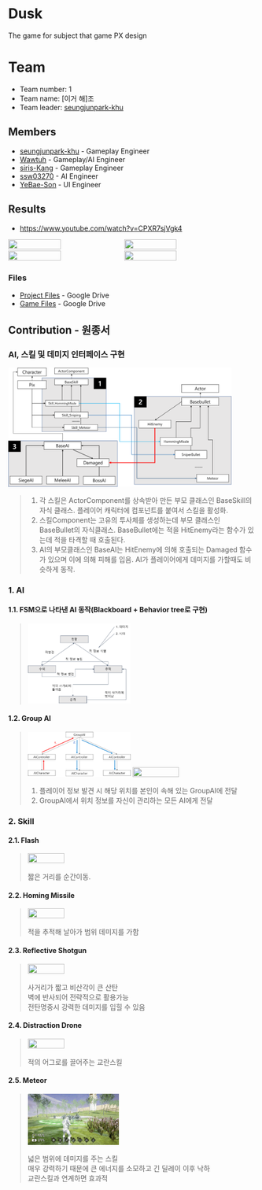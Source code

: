 # Dusk
The game for subject that game PX design
# Team
* Team number: 1
* Team name: [이거 해]조
* Team leader: [seungjunpark-khu](https://github.com/seungjunpark-khu)
## Members
* [seungjunpark-khu](https://github.com/seungjunpark-khu) - Gameplay Engineer
* [Wawtuh](https://github.com/Wawtuh) - Gameplay/AI Engineer
* [siris-Kang](https://siris-Kang.github.io.) - Gameplay Engineer
* [ssw03270](http://ssw03270.github.io.) - AI Engineer
* [YeBae-Son](https://github.com/YeBae-Son) - UI Engineer
## Results
 * https://www.youtube.com/watch?v=CPXR7sjVgk4    
     
 <img src="./imgs/img1.gif" width="46%" height="46%"/> <img src="./imgs/img3.gif" width="46%" height="46%"/>   
 <img src="./imgs/img4.gif" width="46%" height="46%"/> <img src="./imgs/img2.gif" width="46%" height="46%"/> 

### Files
 * [Project Files](https://drive.google.com/file/d/1vB7qr8rKHNpvL85vzs7A_FYODgHODal3/view?usp=sharing) - Google Drive
 * [Game Files](https://drive.google.com/file/d/1qgSlx5MMKB61zWNoM7zKf-_BPerrrYtK/view?usp=sharing) - Google Drive

## Contribution - 원종서    
### AI, 스킬 및 데미지 인터페이스 구현
<img src="./imgs/Won/intf0.png" width="90%" height="90%"/>   

> 1. 각 스킬은 ActorComponent를 상속받아 만든 부모 클래스인 BaseSkill의 자식 클래스. 플레이어 캐릭터에 컴포넌트를 붙여서 스킬을 활성화.
> 2. 스킬Component는 고유의 투사체를 생성하는데 부모 클래스인 BaseBullet의 자식클래스. BaseBullet에는 적을 HitEnemy라는 함수가 있는데 적을 타격할 때 호출된다.
> 3. AI의 부모클래스인 BaseAI는 HitEnemy에 의해 호출되는 Damaged 함수가 있으며 이에 의해 피해를 입음. AI가 플레이어에게 데미지를 가할때도 비슷하게 동작. 
 

### 1. AI    

#### 1.1. FSM으로 나타낸 AI 동작(Blackboard + Behavior tree로 구현)   
> <img src="./imgs/Won/AI00.png" width="45%" height="45%"/>   
   
    
#### 1.2. Group AI    
> <img src="./imgs/Won/AI01.png" width="45%" height="45%"/>  <img src="./imgs/Won/AI01.gif" width="45%" height="45%"/>    
>    
>  01. 플레이어 정보 발견 시 해당 위치를 본인이 속해 있는 GroupAI에 전달
>  02. GroupAI에서 위치 정보를 자신이 관리하는 모든 AI에게 전달
    
     
### 2. Skill    
#### 2.1. Flash     
> <img src="./imgs/Won/skill01.gif" width="40%" height="40%"/>  
> 
> 짧은 거리를 순간이동.

#### 2.2. Homing Missile
> <img src="./imgs/Won/skill02.gif" width="40%" height="40%"/>
>
> 적을 추적해 날아가 범위 데미지를 가함

#### 2.3. Reflective Shotgun
> <img src="./imgs/Won/skill03.gif" width="40%" height="40%"/>
>
> 사거리가 짧고 비산각이 큰 산탄   
> 벽에 반사되어 전략적으로 활용가능    
> 전탄명중시 강력한 데미지를 입힐 수 있음

#### 2.4. Distraction Drone
> <img src="./imgs/Won/skill04.gif" width="40%" height="40%"/>    
>
> 적의 어그로를 끌어주는 교란스킬

#### 2.5. Meteor
> <img src="./imgs/Won/skill05.gif" width="40%" height="40%"/>
>
> 넓은 범위에 데미지를 주는 스킬    
> 매우 강력하기 때문에 큰 에너지를 소모하고 긴 딜레이 이후 낙하    
> 교란스킬과 연계하면 효과적    

